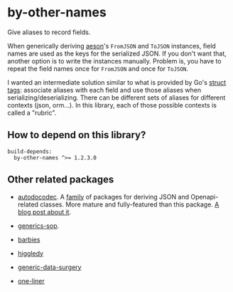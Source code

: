 # by-other-names

Give aliases to record fields.

When generically deriving [aeson](http://hackage.haskell.org/package/aeson)'s
`FromJSON` and `ToJSON` instances, field names are used as the keys for the
serialized JSON. If you don't want that, another option is to write the
instances manually. Problem is, you have to repeat the field names once for
`FromJSON` and once for `ToJSON`.

I wanted an intermediate solution similar to what is provided by Go's [struct
tags](https://www.digitalocean.com/community/tutorials/how-to-use-struct-tags-in-go):
associate aliases with each field and use those aliases when
serializing/deserializing. There can be different sets of aliases for different
contexts (json, orm...). In this library, each of those possible contexts is
called a "rubric".

## How to depend on this library?

```
build-depends:
  by-other-names ^>= 1.2.3.0
```
## Other related packages

- [autodocodec](https://hackage.haskell.org/package/autodocodec). A [family](https://github.com/NorfairKing/autodocodec#readme) of packages for deriving JSON and Openapi-related classes. More mature and fully-featured than this package. [A blog post about it](https://www.dylanamartin.com/2022/11/08/improving-the-aeson-experience.html).

- [generics-sop](https://hackage.haskell.org/package/generics-sop). 

- [barbies](https://hackage.haskell.org/package/barbies)

- [higgledy](https://hackage.haskell.org/package/higgledy)

- [generic-data-surgery](https://hackage.haskell.org/package/generic-data-surgery)

- [one-liner](https://hackage.haskell.org/package/one-liner)

